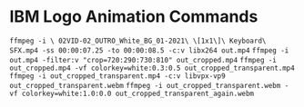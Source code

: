 # IBM Logo Animation Commands
`ffmpeg -i \ 02VID-02_OUTRO_White_BG_01-2021\ \[1x1\]\ Keyboard\ SFX.mp4 -ss 00:00:07.25 -to 00:00:08.5 -c:v libx264 out.mp4`
`ffmpeg -i out.mp4 -filter:v "crop=720:290:730:810" out_cropped.mp4`
`ffmpeg -i out_cropped.mp4 -vf colorkey=white:0.3:0.5 out_cropped_transparent.mp4`
`ffmpeg -i out_cropped_transparent.mp4 -c:v libvpx-vp9 out_cropped_transparent.webm`
`ffmpeg -i out_cropped_transparent.webm -vf colorkey=white:1.0:0.0 out_cropped_transparent_again.webm`

